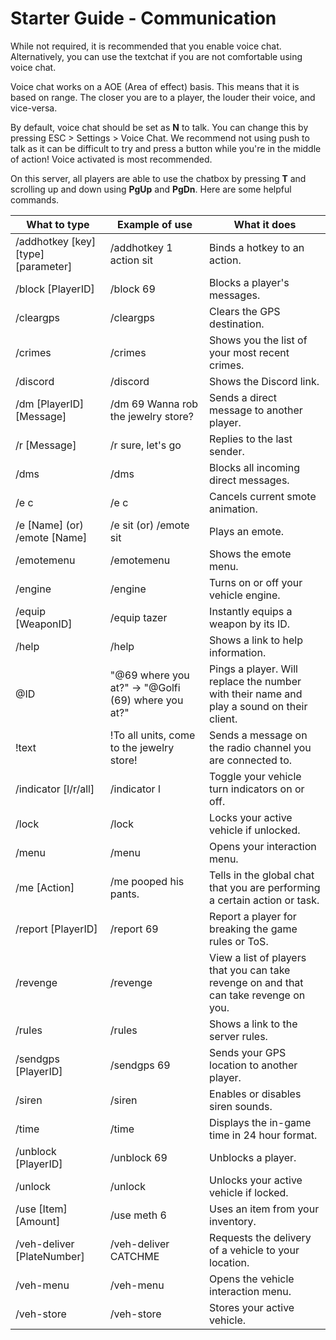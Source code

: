 # Starter Guide - Communication

While not required, it is recommended that you enable voice chat. Alternatively, you can use the textchat if you are not comfortable using voice chat.

Voice chat works on a AOE (Area of effect) basis. This means that it is based on range. The closer you are to a player, the louder their voice, and vice-versa.

By default, voice chat should be set as **N** to talk. You can change this by pressing ESC > Settings > Voice Chat. We recommend not using push to talk as it can be difficult to try and press a button while you're in the middle of action! Voice activated is most recommended.

On this server, all players are able to use the chatbox by pressing **T** and scrolling up and down using **PgUp** and **PgDn**. Here are some helpful commands.

| What to type                        | Example of use                                              | What it does                                                                             |
|-------------------------------------|-------------------------------------------------------------|------------------------------------------------------------------------------------------|
| /addhotkey [key] [type] [parameter] | /addhotkey 1 action sit                                     | Binds a hotkey to an action.                                                             |
| /block [PlayerID]                   | /block 69                                                   | Blocks a player's messages.                                                              |
| /cleargps                           | /cleargps                                                   | Clears the GPS destination.                                                              |
| /crimes                             | /crimes                                                     | Shows you the list of your most recent crimes.                                           |
| /discord                            | /discord                                                    | Shows the Discord link.                                                                  |
| /dm [PlayerID] [Message]            | /dm 69 Wanna rob the jewelry store?                         | Sends a direct message to another player.                                                |
| /r [Message]                        | /r sure, let's go                                           | Replies to the last sender.                                                              |
| /dms                                | /dms                                                        | Blocks all incoming direct messages.                                                     |
| /e c                                | /e c                                                        | Cancels current smote animation.                                                         |
| /e [Name] (or) /emote [Name]        | /e sit (or) /emote sit                                      | Plays an emote.                                                                          |
| /emotemenu                          | /emotemenu                                                  | Shows the emote menu.                                                                    |
| /engine                             | /engine                                                     | Turns on or off your vehicle engine.                                                     |
| /equip [WeaponID]                   | /equip tazer                                                | Instantly equips a weapon by its ID.                                                     |
| /help                               | /help                                                       | Shows a link to help information.                                                        |
| @ID                                 | "@69 where you at?" -> "@Golfi (69) where you at?"          | Pings a player. Will replace the number with their name and play a sound on their client.|
| !text                               | !To all units, come to the jewelry store!                   | Sends a message on the radio channel you are connected to.                               |
| /indicator [l/r/all]                | /indicator l                                                | Toggle your vehicle turn indicators on or off.                                           |
| /lock                               | /lock                                                       | Locks your active vehicle if unlocked.                                                   |
| /menu                               | /menu                                                       | Opens your interaction menu.                                                             |
| /me [Action]                        | /me pooped his pants.                                       | Tells in the global chat that you are performing a certain action or task.               |
| /report [PlayerID]                  | /report 69                                                  | Report a player for breaking the game rules or ToS.                                      |
| /revenge                            | /revenge                                                    | View a list of players that you can take revenge on and that can take revenge on you.    |
| /rules                              | /rules                                                      | Shows a link to the server rules.                                                        |
| /sendgps [PlayerID]                 | /sendgps 69                                                 | Sends your GPS location to another player.                                               |
| /siren                              | /siren                                                      | Enables or disables siren sounds.                                                        |
| /time                               | /time                                                       | Displays the in-game time in 24 hour format.                                             |
| /unblock [PlayerID]                 | /unblock 69                                                 | Unblocks a player.                                                                       |
| /unlock                             | /unlock                                                     | Unlocks your active vehicle if locked.                                                   |
| /use [Item] [Amount]                | /use meth 6                                                 | Uses an item from your inventory.                                                        |
| /veh-deliver [PlateNumber]          | /veh-deliver CATCHME                                        | Requests the delivery of a vehicle to your location.                                     |
| /veh-menu                           | /veh-menu                                                   | Opens the vehicle interaction menu.                                                      |
| /veh-store                          | /veh-store                                                  | Stores your active vehicle.                                                              |

